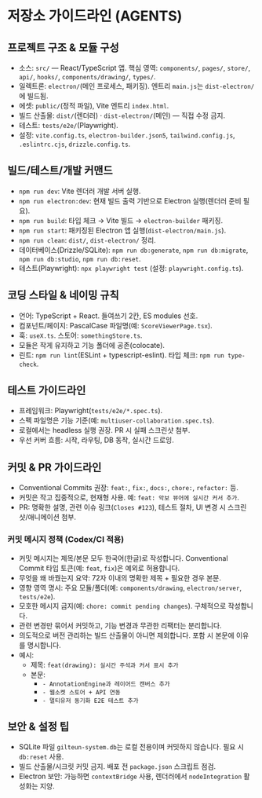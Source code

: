 # 저장소 가이드라인 (AGENTS)

## 프로젝트 구조 & 모듈 구성

- 소스: `src/` — React/TypeScript 앱. 핵심 영역: `components/`, `pages/`, `store/`, `api/`, `hooks/`, `components/drawing/`, `types/`.
- 일렉트론: `electron/`(메인 프로세스, 패키징). 엔트리 `main.js`는 `dist-electron/`에 빌드됨.
- 에셋: `public/`(정적 파일), Vite 엔트리 `index.html`.
- 빌드 산출물: `dist/`(렌더러) · `dist-electron/`(메인) — 직접 수정 금지.
- 테스트: `tests/e2e/`(Playwright).
- 설정: `vite.config.ts`, `electron-builder.json5`, `tailwind.config.js`, `.eslintrc.cjs`, `drizzle.config.ts`.

## 빌드/테스트/개발 커맨드

- `npm run dev`: Vite 렌더러 개발 서버 실행.
- `npm run electron:dev`: 현재 빌드 출력 기반으로 Electron 실행(렌더러 준비 필요).
- `npm run build`: 타입 체크 → Vite 빌드 → `electron-builder` 패키징.
- `npm run start`: 패키징된 Electron 앱 실행(`dist-electron/main.js`).
- `npm run clean`: `dist/`, `dist-electron/` 정리.
- 데이터베이스(Drizzle/SQLite): `npm run db:generate`, `npm run db:migrate`, `npm run db:studio`, `npm run db:reset`.
- 테스트(Playwright): `npx playwright test` (설정: `playwright.config.ts`).

## 코딩 스타일 & 네이밍 규칙

- 언어: TypeScript + React. 들여쓰기 2칸, ES modules 선호.
- 컴포넌트/페이지: PascalCase 파일명(예: `ScoreViewerPage.tsx`).
- 훅: `useX.ts`. 스토어: `somethingStore.ts`.
- 모듈은 작게 유지하고 기능 폴더에 공존(colocate).
- 린트: `npm run lint`(ESLint + typescript-eslint). 타입 체크: `npm run type-check`.

## 테스트 가이드라인

- 프레임워크: Playwright(`tests/e2e/*.spec.ts`).
- 스펙 파일명은 기능 기준(예: `multiuser-collaboration.spec.ts`).
- 로컬에서는 headless 실행 권장. PR 시 실패 스크린샷 첨부.
- 우선 커버 흐름: 시작, 라우팅, DB 동작, 실시간 드로잉.

## 커밋 & PR 가이드라인

- Conventional Commits 권장: `feat:`, `fix:`, `docs:`, `chore:`, `refactor:` 등.
- 커밋은 작고 집중적으로, 현재형 사용. 예: `feat: 악보 뷰어에 실시간 커서 추가`.
- PR: 명확한 설명, 관련 이슈 링크(`Closes #123`), 테스트 절차, UI 변경 시 스크린샷/애니메이션 첨부.

### 커밋 메시지 정책 (Codex/CI 적용)

- 커밋 메시지는 제목/본문 모두 한국어(한글)로 작성합니다. Conventional Commit 타입 토큰(예: `feat`, `fix`)은 예외로 허용합니다.
- 무엇을 왜 바꿨는지 요약: 72자 이내의 명확한 제목 + 필요한 경우 본문.
- 영향 영역 명시: 주요 모듈/폴더(예: `components/drawing`, `electron/server`, `tests/e2e`).
- 모호한 메시지 금지(예: `chore: commit pending changes`). 구체적으로 작성합니다.
- 관련 변경만 묶어서 커밋하고, 기능 변경과 무관한 리팩터는 분리합니다.
- 의도적으로 버전 관리하는 빌드 산출물이 아니면 제외합니다. 포함 시 본문에 이유를 명시합니다.
- 예시:
  - 제목: `feat(drawing): 실시간 주석과 커서 표시 추가`
  - 본문:
    - `- AnnotationEngine과 레이어드 캔버스 추가`
    - `- 웹소켓 스토어 + API 연동`
    - `- 멀티유저 동기화 E2E 테스트 추가`

## 보안 & 설정 팁

- SQLite 파일 `gilteun-system.db`는 로컬 전용이며 커밋하지 않습니다. 필요 시 `db:reset` 사용.
- 빌드 산출물/시크릿 커밋 금지. 배포 전 `package.json` 스크립트 점검.
- Electron 보안: 가능하면 `contextBridge` 사용, 렌더러에서 `nodeIntegration` 활성화는 지양.
